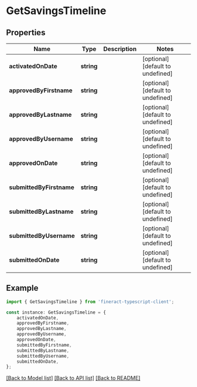 # GetSavingsTimeline


## Properties

Name | Type | Description | Notes
------------ | ------------- | ------------- | -------------
**activatedOnDate** | **string** |  | [optional] [default to undefined]
**approvedByFirstname** | **string** |  | [optional] [default to undefined]
**approvedByLastname** | **string** |  | [optional] [default to undefined]
**approvedByUsername** | **string** |  | [optional] [default to undefined]
**approvedOnDate** | **string** |  | [optional] [default to undefined]
**submittedByFirstname** | **string** |  | [optional] [default to undefined]
**submittedByLastname** | **string** |  | [optional] [default to undefined]
**submittedByUsername** | **string** |  | [optional] [default to undefined]
**submittedOnDate** | **string** |  | [optional] [default to undefined]

## Example

```typescript
import { GetSavingsTimeline } from 'fineract-typescript-client';

const instance: GetSavingsTimeline = {
    activatedOnDate,
    approvedByFirstname,
    approvedByLastname,
    approvedByUsername,
    approvedOnDate,
    submittedByFirstname,
    submittedByLastname,
    submittedByUsername,
    submittedOnDate,
};
```

[[Back to Model list]](../README.md#documentation-for-models) [[Back to API list]](../README.md#documentation-for-api-endpoints) [[Back to README]](../README.md)
